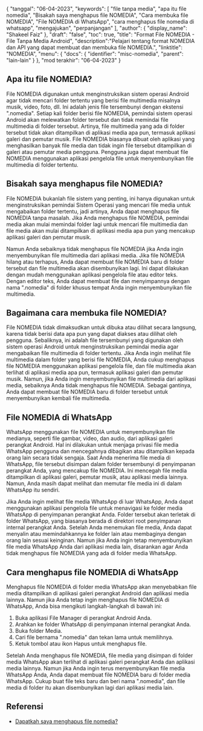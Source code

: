 {
"tanggal": "06-04-2023",
  "keywords": [
"file tanpa media",
"apa itu file nomedia",
"Bisakah saya menghapus file NOMEDIA",
"Cara membuka file NOMEDIA",
"File NOMEDIA di WhatsApp",
"cara menghapus file nomedia di whatsapp",
"mengajukan",
"perpanjangan"
],
  "author": {
"display_name": "Shakeel Faiz"
},
"draft": "false",
"toc": true,
"title": "Format File NOMEDIA - File Tanpa Media Android",
  "description":"Pelajari tentang format NOMEDIA dan API yang dapat membuat dan membuka file NOMEDIA.",
"linktitle": "NOMEDIA",
  "menu": {
    "docs": {
      "identifier": "misc-nomedia",
"parent": "lain-lain"
}
},
"mod terakhir": "06-04-2023"
}

## Apa itu file NOMEDIA?

File NOMEDIA digunakan untuk menginstruksikan sistem operasi Android agar tidak mencari folder tertentu yang berisi file multimedia misalnya musik, video, foto, dll. Ini adalah jenis file tersembunyi dengan ekstensi ".nomedia". Setiap kali folder berisi file NOMEDIA, pemindai sistem operasi Android akan melewatkan folder tersebut dan tidak memindai file multimedia di folder tersebut. Artinya, file multimedia yang ada di folder tersebut tidak akan ditampilkan di aplikasi media apa pun, termasuk aplikasi galeri dan pemutar musik. File NOMEDIA biasanya dibuat oleh aplikasi yang menghasilkan banyak file media dan tidak ingin file tersebut ditampilkan di galeri atau pemutar media pengguna. Pengguna juga dapat membuat file NOMEDIA menggunakan aplikasi pengelola file untuk menyembunyikan file multimedia di folder tertentu.

## Bisakah saya menghapus file NOMEDIA?

File NOMEDIA bukanlah file sistem yang penting, ini hanya digunakan untuk menginstruksikan pemindai Sistem Operasi yang mencari file media untuk mengabaikan folder tertentu, jadi artinya, Anda dapat menghapus file NOMEDIA tanpa masalah. Jika Anda menghapus file NOMEDIA, pemindai media akan mulai memindai folder lagi untuk mencari file multimedia dan file media akan mulai ditampilkan di aplikasi media apa pun yang mencakup aplikasi galeri dan pemutar musik.

Namun Anda sebaiknya tidak menghapus file NOMEDIA jika Anda ingin menyembunyikan file multimedia dari aplikasi media. Jika file NOMEDIA hilang atau terhapus, Anda dapat membuat file NOMEDIA baru di folder tersebut dan file multimedia akan disembunyikan lagi. Ini dapat dilakukan dengan mudah menggunakan aplikasi pengelola file atau editor teks. Dengan editor teks, Anda dapat membuat file dan menyimpannya dengan nama ".nomedia" di folder khusus tempat Anda ingin menyembunyikan file multimedia.

## Bagaimana cara membuka file NOMEDIA?

File NOMEDIA tidak dimaksudkan untuk dibuka atau dilihat secara langsung, karena tidak berisi data apa pun yang dapat diakses atau dilihat oleh pengguna. Sebaliknya, ini adalah file tersembunyi yang digunakan oleh sistem operasi Android untuk menginstruksikan pemindai media agar mengabaikan file multimedia di folder tertentu. Jika Anda ingin melihat file multimedia dalam folder yang berisi file NOMEDIA, Anda cukup menghapus file NOMEDIA menggunakan aplikasi pengelola file, dan file multimedia akan terlihat di aplikasi media apa pun, termasuk aplikasi galeri dan pemutar musik. Namun, jika Anda ingin menyembunyikan file multimedia dari aplikasi media, sebaiknya Anda tidak menghapus file NOMEDIA. Sebagai gantinya, Anda dapat membuat file NOMEDIA baru di folder tersebut untuk menyembunyikan kembali file multimedia.

## File NOMEDIA di WhatsApp

WhatsApp menggunakan file NOMEDIA untuk menyembunyikan file medianya, seperti file gambar, video, dan audio, dari aplikasi galeri perangkat Android. Hal ini dilakukan untuk menjaga privasi file media WhatsApp pengguna dan mencegahnya dibagikan atau ditampilkan kepada orang lain secara tidak sengaja. Saat Anda menerima file media di WhatsApp, file tersebut disimpan dalam folder tersembunyi di penyimpanan perangkat Anda, yang mencakup file NOMEDIA. Ini mencegah file media ditampilkan di aplikasi galeri, pemutar musik, atau aplikasi media lainnya. Namun, Anda masih dapat melihat dan memutar file media ini di dalam WhatsApp itu sendiri.

Jika Anda ingin melihat file media WhatsApp di luar WhatsApp, Anda dapat menggunakan aplikasi pengelola file untuk menavigasi ke folder media WhatsApp di penyimpanan perangkat Anda. Folder tersebut akan terletak di folder WhatsApp, yang biasanya berada di direktori root penyimpanan internal perangkat Anda. Setelah Anda menemukan file media, Anda dapat menyalin atau memindahkannya ke folder lain atau membaginya dengan orang lain sesuai keinginan. Namun jika Anda ingin tetap menyembunyikan file media WhatsApp Anda dari aplikasi media lain, disarankan agar Anda tidak menghapus file NOMEDIA yang ada di folder media WhatsApp.

## Cara menghapus file NOMEDIA di WhatsApp

Menghapus file NOMEDIA di folder media WhatsApp akan menyebabkan file media ditampilkan di aplikasi galeri perangkat Android dan aplikasi media lainnya. Namun jika Anda tetap ingin menghapus file NOMEDIA di WhatsApp, Anda bisa mengikuti langkah-langkah di bawah ini:

1. Buka aplikasi File Manager di perangkat Android Anda.
2. Arahkan ke folder WhatsApp di penyimpanan internal perangkat Anda.
3. Buka folder Media.
4. Cari file bernama ".nomedia" dan tekan lama untuk memilihnya.
5. Ketuk tombol atau ikon Hapus untuk menghapus file.

Setelah Anda menghapus file NOMEDIA, file media yang disimpan di folder media WhatsApp akan terlihat di aplikasi galeri perangkat Anda dan aplikasi media lainnya. Namun jika Anda ingin terus menyembunyikan file media WhatsApp Anda, Anda dapat membuat file NOMEDIA baru di folder media WhatsApp. Cukup buat file teks baru dan beri nama ".nomedia", dan file media di folder itu akan disembunyikan lagi dari aplikasi media lain.

## Referensi
* [Dapatkah saya menghapus file nomedia?](https://www.quora.com/Can-I-delete-nomedia-files)

